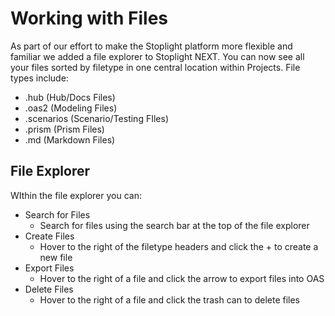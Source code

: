 # Working with Files 

As part of our effort to make the Stoplight platform more flexible and familiar we added a file explorer to Stoplight NEXT. You can now see all your files sorted by filetype in one central location within Projects. File types include: 

* .hub (Hub/Docs Files)
* .oas2 (Modeling Files)
* .scenarios (Scenario/Testing FIles)
* .prism (Prism Files) 
* .md (Markdown Files) 

## File Explorer 

WIthin the file explorer you can:
 
* Search for Files
	* Search for files using the search bar at the top of the file explorer 
* Create Files 
	* Hover to the right of the filetype headers and click the + to create a new file 
* Export Files 
	* Hover to the right of a file and click the arrow to export files into OAS
* Delete Files 
	* Hover to the right of a file and click the trash can to delete files
